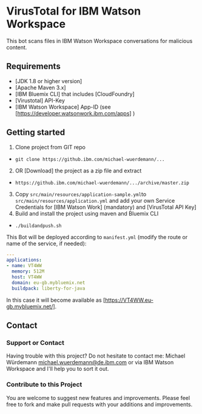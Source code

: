 # VirusTotal for IBM Watson Workspace

This bot scans files in IBM Watson Workspace conversations for malicious content.

Requirements
------------
- [JDK 1.8 or higher version]
- [Apache Maven 3.x]
- [IBM Bluemix CLI] that includes [CloudFoundry]
- [Virustotal] API-Key
- [IBM Watson Workspace] App-ID (see [https://developer.watsonwork.ibm.com/apps] )

Getting started
---------------
1. Clone project from GIT repo
 - `git clone https://github.ibm.com/michael-wuerdemann/...`
2. OR [Download] the project as a zip file and extract
 - `https://github.ibm.com/michael-wuerdemann/.../archive/master.zip`
3. Copy `src/main/resources/application-sample.yml`to `src/main/resources/application.yml` and add your own Service Credentials for [IBM Watson Work] (mandatory) and [VirusTotal API Key]
4. Build and install the project using maven and Bluemix CLI
 - `./buildandpush.sh`
 
This Bot will be deployed according to `manifest.yml` (modify the route or name of the service, if needed):
 
``` yml
---
applications:
- name: VT4WW
  memory: 512M
  host: VT4WW
  domain: eu-gb.mybluemix.net
  buildpack: liberty-for-java
 ```
 
 In this case it will become available as [https://VT4WW.eu-gb.mybluemix.net/].
 
 Contact
---------------
### Support or Contact
Having trouble with this project? Do not hesitate to contact me: Michael Würdemann <michael.wuerdemann@de.ibm.com> or via IBM Watson Workspace and I'll help you to sort it out.

### Contribute to this Project
You are welcome to suggest new features and improvements. Please feel free to fork and make pull requests with your additions and improvements. 
